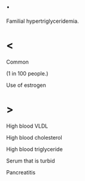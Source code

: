 # .

Familial hypertriglyceridemia.

# <

Common

(1 in 100 people.)

Use of estrogen

# >

High blood VLDL

High blood cholesterol

High blood triglyceride

Serum that is turbid

Pancreatitis
